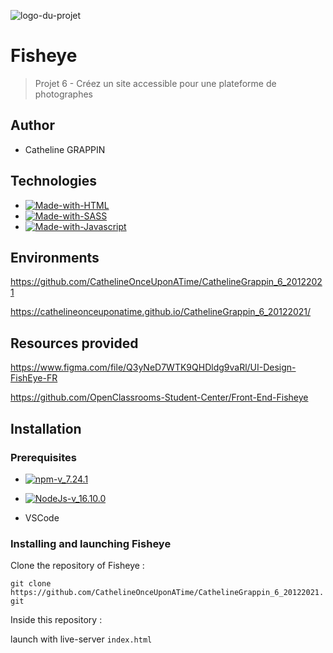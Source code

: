 ![logo-du-projet](https://github.com/CathelineOnceUponATime/CathelineGrappin_6_20122021/blob/main/assets/images/logo.png)

# Fisheye
> Projet 6 - Créez un site accessible pour une plateforme de photographes
## Author 

- Catheline GRAPPIN

## Technologies

- [![Made-with-HTML](https://img.shields.io/badge/Made%20with-HTML-red)](https://developer.mozilla.org/fr/docs/Web/HTML)
- [![Made-with-SASS](https://img.shields.io/badge/Made%20with-SASS-pink)](https://sass-lang.com/guide)
- [![Made-with-Javascript](https://img.shields.io/badge/Made%20with-Javascript-green)](https://developer.mozilla.org/fr/docs/Web/JavaScript)

## Environments

https://github.com/CathelineOnceUponATime/CathelineGrappin_6_20122021

https://cathelineonceuponatime.github.io/CathelineGrappin_6_20122021/

## Resources provided

https://www.figma.com/file/Q3yNeD7WTK9QHDldg9vaRl/UI-Design-FishEye-FR

https://github.com/OpenClassrooms-Student-Center/Front-End-Fisheye

## Installation

### Prerequisites

- [![npm-v_7.24.1](https://img.shields.io/badge/npm-v_7.24.1-orange)](https://docs.npmjs.com/)
- [![NodeJs-v_16.10.0](https://img.shields.io/badge/NodeJs-v_16.10.0-red)](https://nodejs.org/en/docs/)

- VSCode

### Installing and launching Fisheye

Clone the repository of Fisheye :

`git clone https://github.com/CathelineOnceUponATime/CathelineGrappin_6_20122021.git`

Inside this repository :

launch with live-server `index.html`
